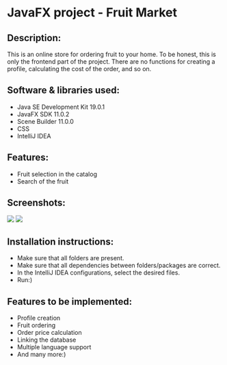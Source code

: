 <h1>JavaFX project - Fruit Market</h1>
<h2>Description:</h2>
<p>This is an online store for ordering fruit to your home. To be honest, this is only the frontend part of the project. There are no functions for creating a profile, calculating the cost of the order, and so on.</p>

<h2>Software & libraries used:</h2>
<ul>
  <li>Java SE Development Kit 19.0.1</li>
  <li>JavaFX SDK 11.0.2</li>

  <li>Scene Builder 11.0.0</li>
  <li>CSS</li>
  <li>IntelliJ IDEA</ul>

<h2>Features:</h2>
<ul>
  <li>Fruit selection in the catalog</li>
  <li>Search of the fruit</li>
</ul>
<h2>Screenshots:</h2>
<img src="C:\Users\aizhamal.zhetigenova\OneDrive - University of Central Asia\Desktop\JavaFX\FruitMarket\img\Screenshot1.jpg">
<img src="C:\Users\aizhamal.zhetigenova\OneDrive - University of Central Asia\Desktop\JavaFX\FruitMarket\img\Screenshot2.jpg">

<h2>Installation instructions:</h2>
<ul>
  <li>Make sure that all folders are present.</li>
  <li>Make sure that all dependencies between folders/packages are correct.</li>
  <li>In the IntelliJ IDEA configurations, select the desired files.</li>
  <li>Run:)</li>
</ul>
<h2>Features to be implemented:</h2>
<ul>
  <li>Profile creation</li>
  <li>Fruit ordering</li>
  <li>Order price calculation</li>
  <li>Linking the database</li>
  <li>Multiple language support</li>
  <li>And many more:) </li>

</ul>
